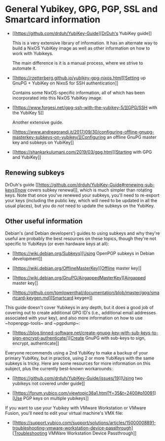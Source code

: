 # General Yubikey, GPG, PGP, SSL and Smartcard information
   - [[https://github.com/drduh/YubiKey-Guide][DrDuh's YubiKey guide]]

     This is a very extensive library of information.
     It has an alternate way to build a NixOS YubiKey image as well as other information on how to work with Yubikeys.

     The main difference is it is a manual process, where we strive to automate it.

   - [[https://rzetterberg.github.io/yubikey-gpg-nixos.html][Setting up GnuPG + YubiKey on NixoS for SSH authentication]]

     Contains some NixOS-specific information, all of which has been
     incorporated into this NixOS YubiKey image.

   - [[https://www.forgesi.net/gpg-ssh-with-the-yubikey-5/][GPG/SSH with the YubiKey 5]]

     Another extensive guide.

   - [[https://www.andreagrandi.it/2017/09/30/configuring-offline-gnupg-masterkey-subkeys-on-yubikey/][Configuring an offline GnuPG master key and subkeys on YubiKey]]

   - [[https://shankarkulumani.com/2019/03/gpg.html][Starting with GPG and YubiKey]]

## Renewing subkeys
DrDuh's guide [[https://github.com/drduh/YubiKey-Guide#renewing-sub-keys][now covers subkey renewal]], which is much simpler than rotating keys. Note that once you've renewed your subkeys, you'll need to re-export your keys (including the public key, which will need to be updated in all the usual places), but you do *not* need to update the subkeys on the YubiKey.
    
## Other useful information
   Debian's (and Debian developers') guides to using subkeys and why
   they're useful are probably the best resources on these topics,
   though they're not specific to YubiKeys (or even hardware keys at
   all):

   - [[https://wiki.debian.org/Subkeys][Using OpenPGP subkeys in Debian development]]

   - [[https://wiki.debian.org/OfflineMasterKey][Offline master key]]

   - [[https://wiki.debian.org/GnuPG/AirgappedMasterKey][Airgapped master key]]

   - [[https://github.com/tomlowenthal/documentation/blob/master/gpg/smartcard-keygen.md][Smartcard keygen]]

   This guide doesn't cover Yubikeys in any depth, but it does a good
   job of covering out to create additional GPG ID's (i.e., additional
   email addresses associated with your key), and also more
   information on how to use ~hopenpgp-tools~ and ~pgpdump~:

   - [[https://blog.tinned-software.net/create-gnupg-key-with-sub-keys-to-sign-encrypt-authenticate/][Create GnuPG with sub-keys to sign, encrypt, authenticate]]

   Everyone recommends using a 2nd YubiKey to make a backup of your
   primary YubiKey, but in practice, using 2 or more YubiKeys with the
   same subkeys is tricky. Here are some resources for more
   information on this subject, plus the currently best-known
   workarounds:

   - [[https://github.com/drduh/YubiKey-Guide/issues/19][Using two yubikeys not covered under guide]]

   - [[https://forum.yubico.com/viewtopic38a1.html?f=35&t=2400#p10091][Use PGP keys on multiple yubikeys]]

   If you want to use your Yubikey with VMware Workstation or VMware
   Fusion, you'll need to edit your virtual machine's VMX file:

   - [[https://support.yubico.com/support/solutions/articles/15000008891-troubleshooting-vmware-workstation-device-passthrough][Troubleshooting VMWare Workstation Device Passthrough]]

